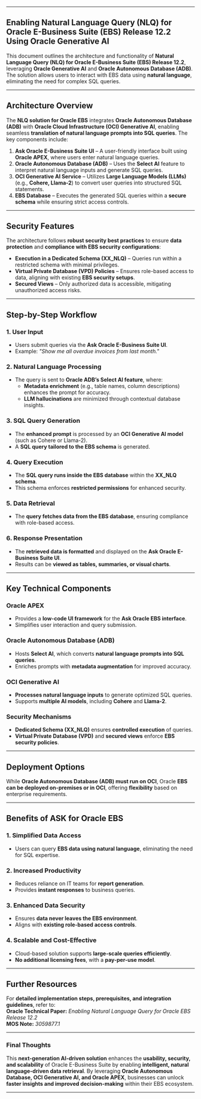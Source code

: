 
---

## **Enabling Natural Language Query (NLQ) for Oracle E-Business Suite (EBS) Release 12.2 Using Oracle Generative AI**  

This document outlines the architecture and functionality of **Natural Language Query (NLQ) for Oracle E-Business Suite (EBS) Release 12.2**, leveraging **Oracle Generative AI** and **Oracle Autonomous Database (ADB)**. The solution allows users to interact with EBS data using **natural language**, eliminating the need for complex SQL queries.  

---

## **Architecture Overview**  

The **NLQ solution for Oracle EBS** integrates **Oracle Autonomous Database (ADB)** with **Oracle Cloud Infrastructure (OCI) Generative AI**, enabling seamless **translation of natural language prompts into SQL queries**. The key components include:  

1. **Ask Oracle E-Business Suite UI** – A user-friendly interface built using **Oracle APEX**, where users enter natural language queries.  
2. **Oracle Autonomous Database (ADB)** – Uses the **Select AI** feature to interpret natural language inputs and generate SQL queries.  
3. **OCI Generative AI Service** – Utilizes **Large Language Models (LLMs)** (e.g., **Cohere, Llama-2**) to convert user queries into structured SQL statements.  
4. **EBS Database** – Executes the generated SQL queries within a **secure schema** while ensuring strict access controls.  

---

## **Security Features**  

The architecture follows **robust security best practices** to ensure **data protection** and **compliance with EBS security configurations**:  

- **Execution in a Dedicated Schema (XX_NLQ)** – Queries run within a restricted schema with minimal privileges.  
- **Virtual Private Database (VPD) Policies** – Ensures role-based access to data, aligning with existing **EBS security setups**.  
- **Secured Views** – Only authorized data is accessible, mitigating unauthorized access risks.  

---

## **Step-by-Step Workflow**  

### **1. User Input**  
- Users submit queries via the **Ask Oracle E-Business Suite UI**.  
- Example: *"Show me all overdue invoices from last month."*  

### **2. Natural Language Processing**  
- The query is sent to **Oracle ADB’s Select AI feature**, where:  
  - **Metadata enrichment** (e.g., table names, column descriptions) enhances the prompt for accuracy.  
  - **LLM hallucinations** are minimized through contextual database insights.  

### **3. SQL Query Generation**  
- The **enhanced prompt** is processed by an **OCI Generative AI model** (such as Cohere or Llama-2).  
- A **SQL query tailored to the EBS schema** is generated.  

### **4. Query Execution**  
- The **SQL query runs inside the EBS database** within the **XX_NLQ schema**.  
- This schema enforces **restricted permissions** for enhanced security.  

### **5. Data Retrieval**  
- The **query fetches data from the EBS database**, ensuring compliance with role-based access.  

### **6. Response Presentation**  
- The **retrieved data is formatted** and displayed on the **Ask Oracle E-Business Suite UI**.  
- Results can be **viewed as tables, summaries, or visual charts**.  

---

## **Key Technical Components**  

### **Oracle APEX**  
- Provides a **low-code UI framework** for the **Ask Oracle EBS interface**.  
- Simplifies user interaction and query submission.  

### **Oracle Autonomous Database (ADB)**  
- Hosts **Select AI**, which converts **natural language prompts into SQL queries**.  
- Enriches prompts with **metadata augmentation** for improved accuracy.  

### **OCI Generative AI**  
- **Processes natural language inputs** to generate optimized SQL queries.  
- Supports **multiple AI models**, including **Cohere** and **Llama-2**.  

### **Security Mechanisms**  
- **Dedicated Schema (XX_NLQ)** ensures **controlled execution** of queries.  
- **Virtual Private Database (VPD)** and **secured views** enforce **EBS security policies**.  

---

## **Deployment Options**  

While **Oracle Autonomous Database (ADB) must run on OCI**, Oracle **EBS can be deployed on-premises or in OCI**, offering **flexibility** based on enterprise requirements.  

---

## **Benefits of ASK for Oracle EBS**  

### **1. Simplified Data Access**  
- Users can query **EBS data using natural language**, eliminating the need for SQL expertise.  

### **2. Increased Productivity**  
- Reduces reliance on IT teams for **report generation**.  
- Provides **instant responses** to business queries.  

### **3. Enhanced Data Security**  
- Ensures **data never leaves the EBS environment**.  
- Aligns with **existing role-based access controls**.  

### **4. Scalable and Cost-Effective**  
- Cloud-based solution supports **large-scale queries efficiently**.  
- **No additional licensing fees**, with a **pay-per-use model**.  

---

## **Further Resources**  

For **detailed implementation steps, prerequisites, and integration guidelines**, refer to:  
**Oracle Technical Paper:** *Enabling Natural Language Query for Oracle EBS Release 12.2*  
**MOS Note:** *3059877.1*  

---

### **Final Thoughts**  
This **next-generation AI-driven solution** enhances the **usability, security, and scalability** of Oracle E-Business Suite by enabling **intelligent, natural language-driven data retrieval**. By leveraging **Oracle Autonomous Database, OCI Generative AI, and Oracle APEX**, businesses can unlock **faster insights and improved decision-making** within their EBS ecosystem.  

---

